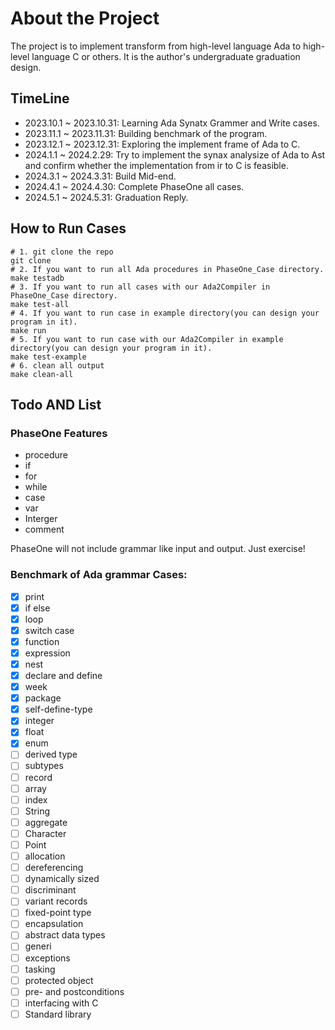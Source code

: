 # About the Project
The project is to implement transform from high-level language Ada to high-level language C or others. It is the author's undergraduate graduation design.

## TimeLine

- 2023.10.1 ~ 2023.10.31: Learning Ada Synatx Grammer and Write cases.  
- 2023.11.1 ~ 2023.11.31: Building benchmark of the program.
- 2023.12.1 ~ 2023.12.31: Exploring the implement frame of Ada to C.
- 2024.1.1 ~ 2024.2.29: Try to implement the synax analysize of Ada to Ast and confirm whether the implementation from ir to C is feasible.
- 2024.3.1 ~ 2024.3.31: Build Mid-end.
- 2024.4.1 ~ 2024.4.30: Complete PhaseOne all cases.
- 2024.5.1 ~ 2024.5.31: Graduation Reply.

## How to Run Cases

```shell
# 1. git clone the repo
git clone 
# 2. If you want to run all Ada procedures in PhaseOne_Case directory.
make testadb
# 3. If you want to run all cases with our Ada2Compiler in PhaseOne_Case directory.
make test-all
# 4. If you want to run case in example directory(you can design your program in it).
make run
# 5. If you want to run case with our Ada2Compiler in example directory(you can design your program in it).
make test-example
# 6. clean all output
make clean-all
```

## Todo AND List

### PhaseOne Features

- procedure
- if
- for 
- while
- case
- var
- Interger
- comment

PhaseOne will not include grammar like input and output. Just exercise!

### Benchmark of Ada grammar Cases:
- [x] print
- [x] if else
- [x] loop
- [x] switch case
- [x] function
- [x] expression
- [x] nest
- [x] declare and define
- [x] week
- [x] package
- [x] self-define-type
- [x] integer
- [x] float
- [x] enum
- [ ] derived type
- [ ] subtypes
- [ ] record
- [ ] array
- [ ] index
- [ ] String
- [ ] aggregate
- [ ] Character
- [ ] Point
- [ ] allocation
- [ ] dereferencing
- [ ] dynamically sized
- [ ] discriminant
- [ ] variant records
- [ ] fixed-point type
- [ ] encapsulation
- [ ] abstract data types
- [ ] generi
- [ ] exceptions
- [ ] tasking
- [ ] protected object
- [ ] pre- and postconditions
- [ ] interfacing with C
- [ ] Standard library